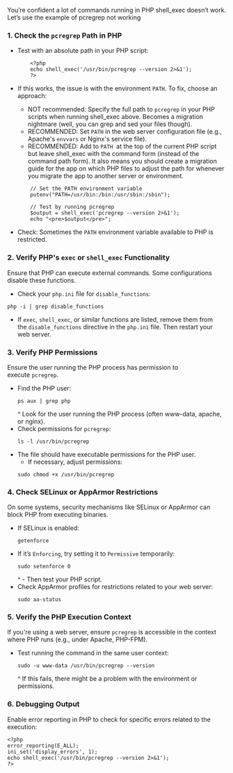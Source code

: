 You’re confident a lot of commands running in PHP shell_exec doesn’t work. Let’s use the example of pcregrep not working

  

### **1. Check the `pcregrep` Path in PHP**
- Test with an absolute path in your PHP script:
	```
	    <?php  
	    echo shell_exec('/usr/bin/pcregrep --version 2>&1');  
	    ?>
	```
- If this works, the issue is with the environment `PATH`. To fix, choose an approach:
	- NOT recommended: Specify the full path to `pcregrep` in your PHP scripts when running shell_exec above. Becomes a migration nightmare (well, you can grep and sed your files though).  
	- RECOMMENDED: Set `PATH` in the web server configuration file (e.g., Apache's `envvars` or Nginx's service file).
	- RECOMMENDED: Add to `PATH`  at the top of the current PHP script but leave shell_exec with the command form (instead of the command path form). It also means you should create a migration guide for the app on which PHP files to adjust the path for whenever you migrate the app to another server or environment.  
	```
	    // Set the PATH environment variable  
	    putenv("PATH=/usr/bin:/bin:/usr/sbin:/sbin");  
	      
	    // Test by running pcregrep  
	    $output = shell_exec('pcregrep --version 2>&1');  
	    echo "<pre>$output</pre>";  
	```
    
- Check: Sometimes the `PATH` environment variable available to PHP is restricted.

### 2. **Verify PHP's `exec` or `shell_exec` Functionality**

Ensure that PHP can execute external commands. Some configurations disable these functions.
- Check your `php.ini` file for `disable_functions`:
```
php -i | grep disable_functions  
```
- If `exec`, `shell_exec`, or similar functions are listed, remove them from the `disable_functions` directive in the `php.ini` file. Then restart your web server.

### 3. **Verify PHP Permissions**
Ensure the user running the PHP process has permission to execute `pcregrep`.
- Find the PHP user:
	```
	ps aux | grep php
	```
	^ Look for the user running the PHP process (often www-data, apache, or nginx).
- Check permissions for `pcregrep`:
	```
	ls -l /usr/bin/pcregrep
	```
- The file should have executable permissions for the PHP user.
	- If necessary, adjust permissions:
	```
	sudo chmod +x /usr/bin/pcregrep
	```
### 4. **Check SELinux or AppArmor Restrictions**

On some systems, security mechanisms like SELinux or AppArmor can block PHP from executing binaries.
- If SELinux is enabled:
	```
	getenforce
	```
- If it’s `Enforcing`, try setting it to `Permissive` temporarily:
	```
	sudo setenforce 0
	```
	^ - Then test your PHP script.
- Check AppArmor profiles for restrictions related to your web server:
	```
	sudo aa-status
	```
### 5. **Verify the PHP Execution Context**

If you're using a web server, ensure `pcregrep` is accessible in the context where PHP runs (e.g., under Apache, PHP-FPM).
- Test running the command in the same user context:
	```
	sudo -u www-data /usr/bin/pcregrep --version
	```
	^ If this fails, there might be a problem with the environment or permissions.
### 6. **Debugging Output**

Enable error reporting in PHP to check for specific errors related to the execution:

```
<?php  
error_reporting(E_ALL);  
ini_set('display_errors', 1);  
echo shell_exec('/usr/bin/pcregrep --version 2>&1');  
?>
```